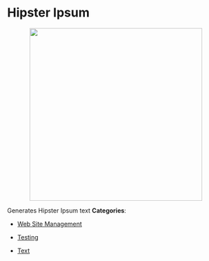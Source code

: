 # Hipster Ipsum

<p align="center">
    <img width="400" src="https://raw.githubusercontent.com/awesome-apis/awesome-apis/apis/hipster-ipsum/logo_256x256.png" />
</p>


Generates Hipster Ipsum text
**Categories**:

- [Web Site Management](https://github/awesome-apis/awesome-apis#web-site-management)

- [Testing](https://github/awesome-apis/awesome-apis#testing)

- [Text](https://github/awesome-apis/awesome-apis#text)




